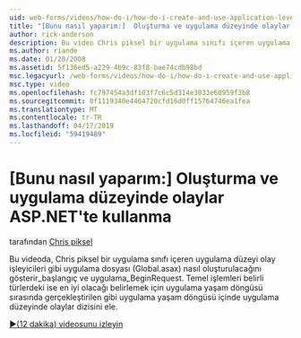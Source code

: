 ```yaml
---
uid: web-forms/videos/how-do-i/how-do-i-create-and-use-application-level-events-in-aspnet
title: "[Bunu nasıl yaparım:]  Oluşturma ve uygulama düzeyinde olaylar ASP.NET'te kullanma | Microsoft Docs"
author: rick-anderson
description: Bu video Chris piksel bir uygulama sınıfı içeren uygulama düzeyi olay işleyicileri gibi Application_S dosyasının (Global.asax) nasıl oluşturulacağı gösterilir...
ms.author: riande
ms.date: 01/28/2008
ms.assetid: 5f136ed5-a229-4b9c-83f8-bae74cdb98bd
msc.legacyurl: /web-forms/videos/how-do-i/how-do-i-create-and-use-application-level-events-in-aspnet
msc.type: video
ms.openlocfilehash: fc797454a3df103f7c6c5d314e3033e60959f3b8
ms.sourcegitcommit: 0f1119340e4464720cfd16d0ff15764746ea1fea
ms.translationtype: MT
ms.contentlocale: tr-TR
ms.lasthandoff: 04/17/2019
ms.locfileid: "59419489"
---
```

# <a name="how-do-i--create-and-use-application-level-events-in-aspnet"></a>[Bunu nasıl yaparım:]  Oluşturma ve uygulama düzeyinde olaylar ASP.NET'te kullanma

tarafından [Chris piksel](https://twitter.com/chrispels)

Bu videoda, Chris piksel bir uygulama sınıfı içeren uygulama düzeyi olay işleyicileri gibi uygulama dosyası (Global.asax) nasıl oluşturulacağını gösterir\_başlangıç ve uygulama\_BeginRequest. Temel işlemleri belirli türlerdeki ise en iyi olacağı belirlemek için uygulama yaşam döngüsü sırasında gerçekleştirilen gibi uygulama yaşam döngüsü içinde uygulama düzeyinde olaylar dizisini ele.

[&#9654;(12 dakika) videosunu izleyin](https://channel9.msdn.com/Blogs/ASP-NET-Site-Videos/how-do-i-create-and-use-application-level-events-in-aspnet)
